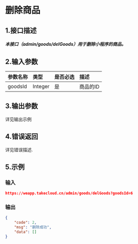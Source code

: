 # 删除商品

## 1.接口描述

##### 本接口（admin/goods/delGoods）用于删除小程序的商品。

## 2.输入参数

| 参数名称 | 类型 | 是否必选 | 描述 |
| :--- | :--- | :--- | :--- |
| goodsId | Integer | 是 | 商品的ID |

## 3.输出参数

详见输出示例

## 4.错误返回

详见错误描述.

## 5.示例

### 输入

```json
https://weapp.takecloud.cn/admin/goods/delGoods?goodsId=6
```

### 输出

```json
{
    "code": 2,
    "msg": "删除成功",
    "data": []
}
```



